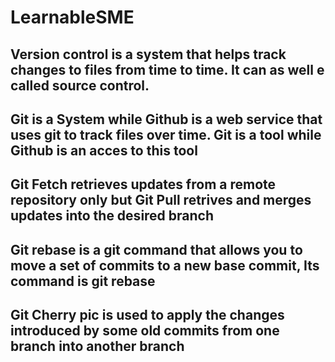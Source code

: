 # LearnableSME

## Version control is a system that helps track changes to files from time to time. It can as well e called source control.


## **Git** is a System while **Github** is a web service that uses git to track files over time. **Git** is a tool while **Github** is an acces to this tool

## **Git Fetch** retrieves updates from a remote repository only but **Git Pull** retrives and merges updates into the desired branch

## **Git rebase** is a git command that allows you to move a set of commits to a new base commit, Its command is **git rebase**

## **Git Cherry pic**  is used to apply the changes introduced by some old commits from one branch into another branch
